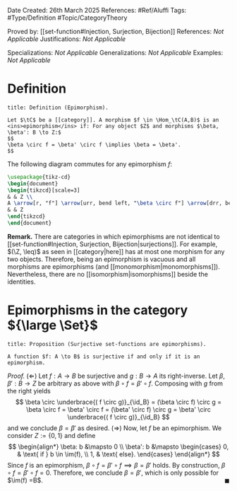 <div class="topSpace"></div>

Date Created: 26th March 2025
References: #Ref/Aluffi 
Tags: #Type/Definition #Topic/CategoryTheory

Proved by: [[set-function#Injection, Surjection, Bijection]]
References: <i>Not Applicable</i>
Justifications: <i>Not Applicable</i>

Specializations: <i>Not Applicable</i>
Generalizations: <i>Not Applicable</i>
Examples: <i>Not Applicable</i>

# Definition

``` ad-Definition
title: Definition (Epimorphism).

Let $\tC$ be a [[category]]. A morphism $f \in \Hom_\tC(A,B)$ is an <ins>epimorphism</ins> if: For any object $Z$ and morphisms $\beta, \beta': B \to Z:$
$$
\beta \circ f = \beta' \circ f \implies \beta = \beta'.
$$

```
The following diagram commutes for any epimorphism $f$:
```tikz
\usepackage{tikz-cd}
\begin{document}
\begin{tikzcd}[scale=3]
& & Z \\
A \arrow[r, "f"] \arrow[urr, bend left, "\beta \circ f"] \arrow[drr, bend right, "\beta' \circ f"'] & B \arrow[ur, "\beta"] \arrow[dr, "\beta'"']& \\
& & Z 
\end{tikzcd}
\end{document}
```

**Remark.**
There are categories in which epimorphisms are not identical to [[set-function#Injection, Surjection, Bijection|surjections]]. For example, $(\Z, \leq)$ as seen in [[category|here]] has at most one morphism for any two objects. Therefore, being an epimorphism is vacuous and all morphisms are epimorphisms (and [[monomorphism|monomorphisms]]). Nevertheless, there are no [[isomorphism|isomorphisms]] beside the identities. 

# Epimorphisms in the category ${\large \Set}$

``` ad-Proposition
title: Proposition (Surjective set-functions are epimorphisms).

A function $f: A \to B$ is surjective if and only if it is an epimorphism.

```

*Proof.*
$(\Leftarrow)$ Let $f:A \to B$ be surjective and $g: B \to A$ its right-inverse. Let $\beta, \beta': B \to Z$ be arbitrary as above with $\beta \circ f = \beta' \circ f$. Composing with $g$ from the right yields
$$
\beta \circ \underbrace{( f \circ g)}_{\id_B} = (\beta \circ f) \circ g = \beta \circ f = \beta' \circ f = (\beta' \circ f) \circ g = \beta' \circ \underbrace{( f \circ g)}_{\id_B}
$$
and we conclude $\beta = \beta'$ as desired.
$(\Rightarrow)$ Now, let $f$ be an epimorphism. We consider $Z:=\{0,1\}$ and define
$$
\begin{align*}
\beta: b &\mapsto 0 \\
\beta': b &\mapsto
\begin{cases}
0, & \text{ if } b \in \im(f), \\
1, & \text{ else}.
\end{cases}
\end{align*}
$$
Since $f$ is an epimorphism, $\beta \circ f = \beta' \circ f \implies \beta = \beta'$ holds. By construction, $\beta \circ f = \beta' \circ f = 0$. Therefore, we conclude $\beta = \beta'$, which is only possible for $\im(f) =B$.
<span style="float:right;">$\blacksquare$</span>